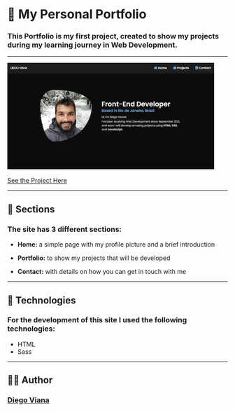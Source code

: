 # 🌱 My Personal Portfolio

###  This Portfolio is my first project, created to show my projects during my learning journey in Web Development.

---

![Result of the project](./imgs-readme/portfolio-pic.jpg)

[See the Project Here](https://diegovianaf.github.io/portfolio/)

---

## 📍 Sections
### The site has 3 different sections:

- **Home:** a simple page with my profile picture and a brief introduction

- **Portfolio:** to show my projects that will be developed

- **Contact:** with details on how you can get in touch with me
<!-- - **About:** -->
---

## 💼 Technologies
### For the development of this site I used the following technologies:

- HTML
- Sass

---

## 👨‍💻 Author
### [Diego Viana](https://diegovianaf.github.io/portfolio/)
